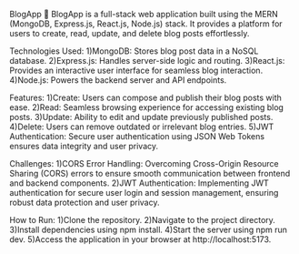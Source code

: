 
BlogApp 📝
BlogApp is a full-stack web application built using the MERN (MongoDB, Express.js, React.js, Node.js) stack. It provides a platform for users to create, read, update, and delete blog posts effortlessly.

Technologies Used:
1)MongoDB: Stores blog post data in a NoSQL database.
2)Express.js: Handles server-side logic and routing.
3)React.js: Provides an interactive user interface for seamless blog interaction.
4)Node.js: Powers the backend server and API endpoints.

Features:
1)Create: Users can compose and publish their blog posts with ease.
2)Read: Seamless browsing experience for accessing existing blog posts.
3)Update: Ability to edit and update previously published posts.
4)Delete: Users can remove outdated or irrelevant blog entries.
5)JWT Authentication: Secure user authentication using JSON Web Tokens ensures data integrity and user privacy.

Challenges:
1)CORS Error Handling: Overcoming Cross-Origin Resource Sharing (CORS) errors to ensure smooth communication between frontend and backend components.
2)JWT Authentication: Implementing JWT authentication for secure user login and session management, ensuring robust data protection and user privacy.

How to Run:
1)Clone the repository.
2)Navigate to the project directory.
3)Install dependencies using npm install.
4)Start the server using npm run dev.
5)Access the application in your browser at http://localhost:5173.
